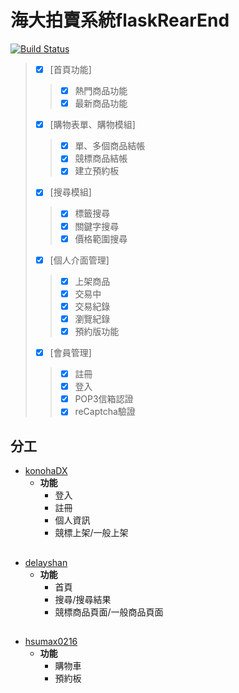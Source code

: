 # 海大拍賣系統flaskRearEnd
[![Build Status](https://travis-ci.org/hsumax0216/flaskRearEnd.svg?branch=master)](https://travis-ci.org/hsumax0216/flaskRearEnd)
> - [x] [首頁功能]
>> - [x] 熱門商品功能
>> - [x] 最新商品功能
> - [x] [購物表單、購物模組]
>> - [x] 單、多個商品結帳
>> - [x] 競標商品結帳
>> - [x] 建立預約板
> - [x] [搜尋模組]
>> - [x] 標籤搜尋
>> - [x] 關鍵字搜尋
>> - [x] 價格範圍搜尋
> - [x] [個人介面管理]
>> - [x] 上架商品
>> - [x] 交易中
>> - [x] 交易紀錄
>> - [x] 瀏覽紀錄
>> - [x] 預約版功能
> - [x] [會員管理]
>> - [x] 註冊
>> - [x] 登入
>> - [x] POP3信箱認證
>> - [x] reCaptcha驗證

## 分工
* [konohaDX](https://github.com/konohaDX)
  * **功能**
    * 登入
    * 註冊
    * 個人資訊
    * 競標上架/一般上架
## 
* [delayshan](https://github.com/delayshan)
  * **功能**
    * 首頁
    * 搜尋/搜尋結果
    * 競標商品頁面/一般商品頁面
## 
* [hsumax0216](https://github.com/hsumax0216)
  * **功能**
    * 購物車
    * 預約板
